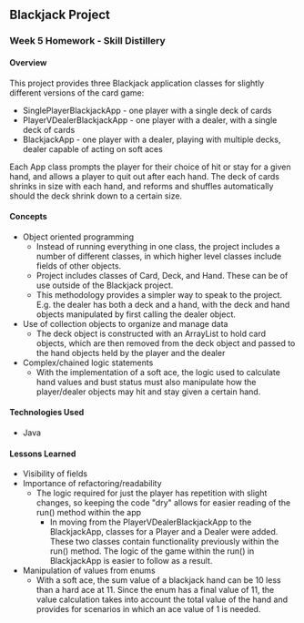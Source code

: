 ## Blackjack Project

### Week 5 Homework - Skill Distillery

#### Overview

This project provides three Blackjack application classes for slightly different versions of the card game:
- SinglePlayerBlackjackApp - one player with a single deck of cards
- PlayerVDealerBlackjackApp - one player with a dealer, with a single deck of cards
- BlackjackApp - one player with a dealer, playing with multiple decks, dealer capable of acting on soft aces

Each App class prompts the player for their choice of hit or stay for a given hand, and allows a player to quit out after each hand.  The deck of cards shrinks in size with each hand, and reforms and shuffles automatically should the deck shrink down to a certain size.


#### Concepts

- Object oriented programming
  - Instead of running everything in one class, the project includes a number of different classes, in which higher level classes include fields of other objects.
  - Project includes classes of Card, Deck, and Hand.   These can be of use outside of the Blackjack project.
  - This methodology provides a simpler way to speak to the project.  E.g. the dealer has both a deck and a hand, with the deck and hand objects manipulated by first calling the dealer object.
- Use of collection objects to organize and manage data
  - The deck object is constructed with an ArrayList to hold card objects, which are then removed from the deck object and passed to the hand objects held by the player and the dealer
- Complex/chained logic statements
  - With the implementation of a soft ace, the logic used to calculate hand values and bust status must also manipulate how the player/dealer objects may hit and stay given a certain hand.


#### Technologies Used

- Java


#### Lessons Learned

- Visibility of fields
- Importance of refactoring/readability
  - The logic required for just the player has repetition with slight changes, so keeping the code "dry" allows for easier reading of the run() method within the app
    - In moving from the PlayerVDealerBlackjackApp to the BlackjackApp, classes for a Player and a Dealer were added.  These two classes contain functionality previously within the run() method.  The logic of the game within the run() in BlackjackApp is easier to follow as a result.
- Manipulation of values from enums
  - With a soft ace, the sum value of a blackjack hand can be 10 less than a hard ace at 11.  Since the enum has a final value of 11, the value calculation takes into account the total value of the hand and provides for scenarios in which an ace value of 1 is needed.
